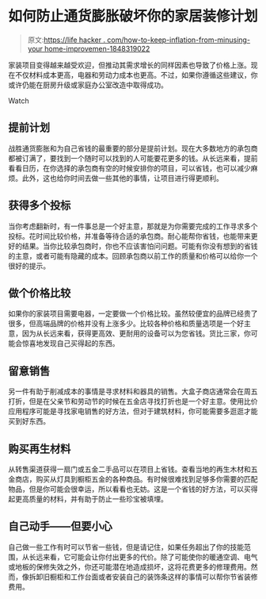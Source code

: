 # 如何防止通货膨胀破坏你的家居装修计划

> 原文:[https://life hacker . com/how-to-keep-inflation-from-minusing-your home-improvemen-1848319022](https://lifehacker.com/how-to-keep-inflation-from-ruining-your-home-improvemen-1848319022)

家装项目变得越来越受欢迎，但推动其需求增长的同样因素也导致了价格上涨。现在不仅材料成本更高，电器和劳动力成本也更高。不过，如果你遵循这些建议，你或许仍能在厨房升级或家庭办公室改造中取得成功。

Watch

## 提前计划

战胜通货膨胀和为自己省钱的最重要的部分是提前计划。现在大多数地方的承包商都被订满了，要找到一个随时可以找到的人可能要花更多的钱。从长远来看，提前看看日历，在你选择的承包商有空的时候安排你的项目，可以省钱，也可以减少麻烦。此外，这也给你时间去做一些其他的事情，让项目进行得更顺利。

## 获得多个投标

当你考虑翻新时，有一件事总是一个好主意，那就是为你需要完成的工作寻求多个投标。花时间比较价格，并准备等待合适的承包商。耐心能帮你省钱，也能带来更好的结果。当你比较承包商时，你也不应该害怕问问题。可能有你没有想到的省钱的主意，或者可能有隐藏的成本。回顾承包商以前工作的质量和价格可以给你一个很好的提示。

## 做个价格比较

如果你的家装项目需要电器，一定要做一个价格比较。虽然较便宜的品牌已经贵了很多，但高端品牌的价格并没有上涨多少。比较各种价格和质量选项是一个好主意，因为从长远来看，获得更高效、更耐用的设备可以为您省钱。货比三家，你可能会惊喜地发现自己买得起的东西。

## 留意销售

另一件有助于削减成本的事情是寻求材料和器具的销售。大盒子商店通常会在周五打折，但是在父亲节和劳动节的时候在五金店寻找打折也是一个好主意。使用比价应用程序可能是寻找家电销售的好方法，但对于建筑材料，你可能需要多逛逛才能买到好东西。

## 购买再生材料

从转售渠道获得一扇门或五金二手品可以在项目上省钱。查看当地的再生木材和五金商店，购买从灯具到橱柜五金的各种商品。有时候很难找到足够多你需要的匹配物品，但是你可能会很幸运，所以看看也无妨。这是一个省钱的好方法，可以买得起更高质量的材料，并有助于防止一些珍宝被填埋。

## 自己动手——但要小心

自己做一些工作有时可以节省一些钱，但是请记住，如果任务超出了你的技能范围，从长远来看，它可能会让你付出更多的代价。除了可能使你的暖通空调、电气或地板的保修失效之外，你还可能潜在地造成损坏，这将花费更多的修理费用。然而，像拆卸旧橱柜和工作台面或者安装自己的装饰条这样的事情可以帮你节省装修费用。